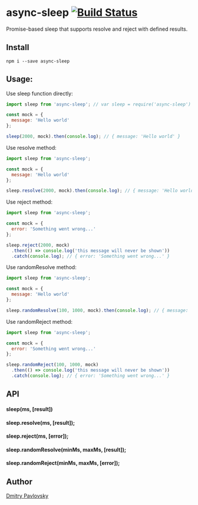 # async-sleep [![Build Status](https://travis-ci.org/dimapaloskin/async-sleep.svg?branch=master)](https://travis-ci.org/dimapaloskin/async-sleep)

Promise-based sleep that supports resolve and reject with defined results.

## Install

```
npm i --save async-sleep
```

## Usage:

Use sleep function directly:
  
```js
import sleep from 'async-sleep'; // var sleep = require('async-sleep') also works 

const mock = {
  message: 'Hello world'
};

sleep(2000, mock).then(console.log); // { message: 'Hello world' }
```

Use resolve method:
```js
import sleep from 'async-sleep';

const mock = {
  message: 'Hello world'
};

sleep.resolve(2000, mock).then(console.log); // { message: 'Hello world' }
```

Use reject method:
```js
import sleep from 'async-sleep';

const mock = {
  error: 'Something went wrong...'
};

sleep.reject(2000, mock)
  .then(() => console.log('this message will never be shown'))
  .catch(console.log); // { error: 'Something went wrong...' }
```

Use randomResolve method:
```js
import sleep from 'async-sleep';

const mock = {
  message: 'Hello world'
};

sleep.randomResolve(100, 1000, mock).then(console.log); // { message: 'Hello world' }
```

Use randomReject method:
```js
import sleep from 'async-sleep';

const mock = {
  error: 'Something went wrong...'
};

sleep.randomReject(100, 1000, mock)
  .then(() => console.log('this message will never be shown'))
  .catch(console.log); // { error: 'Something went wrong...' }
```

## API

#### sleep(ms, [result])
#### sleep.resolve(ms, [result]);
#### sleep.reject(ms, [error]);
#### sleep.randomResolve(minMs, maxMs, [result]);
#### sleep.randomReject(minMs, maxMs, [error]);

## Author

[Dmitry Pavlovsky](http://palosk.in)
